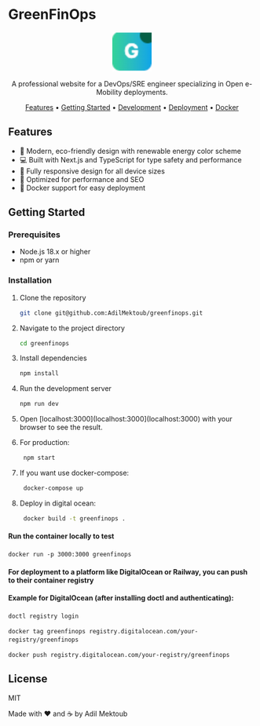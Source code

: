 # GreenFinOps

<p align="center">
  <img src="public/favicon-32x32.png" alt="GreenFinOps Logo" width="80" height="80">
</p>

<p align="center">
  A professional website for a DevOps/SRE engineer specializing in Open e-Mobility deployments.
</p>

<p align="center">
  <a href="#features">Features</a> •
  <a href="#getting-started">Getting Started</a> •
  <a href="#development">Development</a> •
  <a href="#deployment">Deployment</a> •
  <a href="#docker">Docker</a>
</p>

## Features

- 🌱 Modern, eco-friendly design with renewable energy color scheme
- 💻 Built with Next.js and TypeScript for type safety and performance
- 📱 Fully responsive design for all device sizes
- 🚀 Optimized for performance and SEO
- 🐳 Docker support for easy deployment

## Getting Started

### Prerequisites

- Node.js 18.x or higher
- npm or yarn

### Installation

1. Clone the repository
   ```bash
   git clone git@github.com:AdilMektoub/greenfinops.git
   ```

2. Navigate to the project directory
   ```bash
   cd greenfinops
   ```

3. Install dependencies
   ```bash
   npm install
   ``` 
4. Run the development server
   ```bash
   npm run dev
   ```
5. Open [localhost:3000](localhost:3000](localhost:3000) with your browser to see the result.

6. For production:
   ```bash
    npm start
   ```

7. If you want use docker-compose:
   ```bash
    docker-compose up
   ```

8. Deploy in digital ocean:
    ```bash
     docker build -t greenfinops .
    ```

#### Run the container locally to test
`docker run -p 3000:3000 greenfinops`

#### For deployment to a platform like DigitalOcean or Railway, you can push to their container registry
#### Example for DigitalOcean (after installing doctl and authenticating):
`doctl registry login`

`docker tag greenfinops registry.digitalocean.com/your-registry/greenfinops`

`docker push registry.digitalocean.com/your-registry/greenfinops`

## License
MIT

Made with ❤️ and ☕ by Adil Mektoub